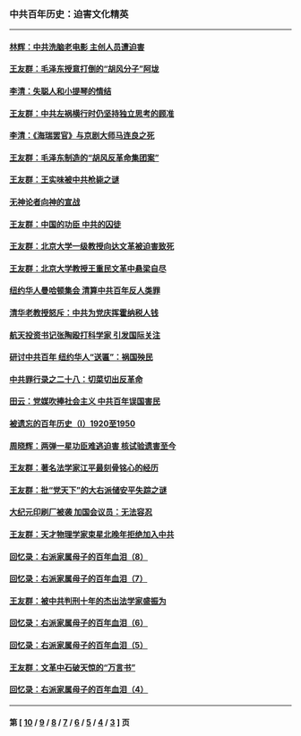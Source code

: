 ### 中共百年历史：迫害文化精英
---
#### [林辉：中共洗脑老电影 主创人员遭迫害](../../pages/nf1176111/n13699437.md?04180430) 
#### [王友群：毛泽东授意打倒的“胡风分子”阿垅](../../pages/nf1176111/n13592541.md?04180430) 
#### [李清：失聪人和小提琴的情结](../../pages/nf1176111/n13459280.md?04180430) 
#### [王友群：中共左祸横行时仍坚持独立思考的顾准](../../pages/nf1176111/n13444722.md?04180430) 
#### [李清：《海瑞罢官》与京剧大师马连良之死](../../pages/nf1176111/n13412316.md?04180430) 
#### [王友群：毛泽东制造的“胡风反革命集团案”](../../pages/nf1176111/n13324909.md?04180430) 
#### [王友群：王实味被中共枪毙之谜](../../pages/nf1176111/n13307502.md?04180430) 
#### [无神论者向神的宣战](../../pages/nf1176111/n13281535.md?04180430) 
#### [王友群：中国的功臣 中共的囚徒](../../pages/nf1176111/n13291790.md?04180430) 
#### [王友群：北京大学一级教授向达文革被迫害致死](../../pages/nf1176111/n13150966.md?04180430) 
#### [王友群：北京大学教授王重民文革中悬梁自尽](../../pages/nf1176111/n13084645.md?04180430) 
#### [纽约华人曼哈顿集会 清算中共百年反人类罪](../../pages/nf1176111/n13084157.md?04180430) 
#### [清华老教授怒斥：中共为党庆挥霍纳税人钱](../../pages/nf1176111/n13071430.md?04180430) 
#### [航天投资书记张陶殴打科学家 引发国际关注](../../pages/nf1176111/n13069132.md?04180430) 
#### [研讨中共百年 纽约华人“送匾”：祸国殃民](../../pages/nf1176111/n13057367.md?04180430) 
#### [中共罪行录之二十八：切菜切出反革命](../../pages/nf1176111/n13030600.md?04180430) 
#### [田云：党媒吹捧社会主义 中共百年误国害民](../../pages/nf1176111/n13006682.md?04180430) 
#### [被遗忘的百年历史（I）1920至1950](../../pages/nf1176111/n12986411.md?04180430) 
#### [周晓辉：两弹一星功臣难逃迫害 核试验遗害至今](../../pages/nf1176111/n12974997.md?04180430) 
#### [王友群：著名法学家江平最刻骨铭心的经历](../../pages/nf1176111/n12970787.md?04180430) 
#### [王友群：批“党天下”的大右派储安平失踪之谜](../../pages/nf1176111/n12954229.md?04180430) 
#### [大纪元印刷厂被袭 加国会议员：无法容忍](../../pages/nf1176111/n12883028.md?04180430) 
#### [王友群：天才物理学家束星北晚年拒绝加入中共](../../pages/nf1176111/n12792913.md?04180430) 
#### [回忆录：右派家属母子的百年血泪（8）](../../pages/nf1176111/n12706196.md?04180430) 
#### [回忆录：右派家属母子的百年血泪（7）](../../pages/nf1176111/n12706191.md?04180430) 
#### [王友群：被中共判刑十年的杰出法学家盛振为](../../pages/nf1176111/n12706141.md?04180430) 
#### [回忆录：右派家属母子的百年血泪（6）](../../pages/nf1176111/n12698863.md?04180430) 
#### [回忆录：右派家属母子的百年血泪（5）](../../pages/nf1176111/n12692515.md?04180430) 
#### [王友群：文革中石破天惊的“万言书”](../../pages/nf1176111/n12690994.md?04180430) 
#### [回忆录：右派家属母子的百年血泪（4）](../../pages/nf1176111/n12686410.md?04180430) 

---
#### 第 [ [10](./10.md?04180430) / [9](./9.md?04180430) / [8](./8.md?04180430) / [7](./7.md?04180430) / [6](./6.md?04180430) / [5](./5.md?04180430) / [4](./4.md?04180430) / [3](./3.md?04180430) ] 页
